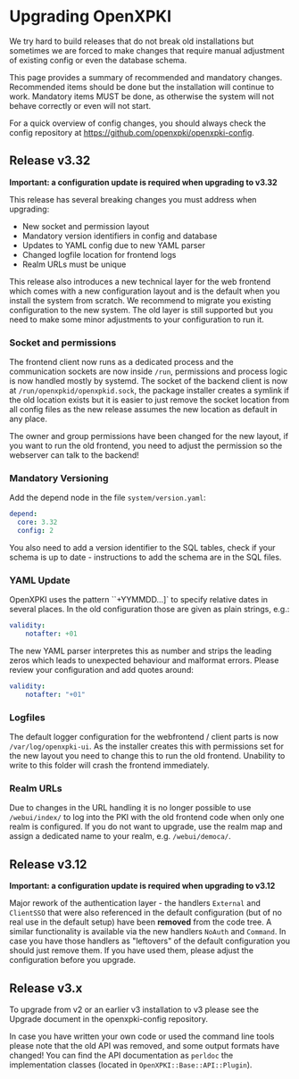 # Upgrading OpenXPKI

We try hard to build releases that do not break old installations but
sometimes we are forced to make changes that require manual adjustment
of existing config or even the database schema.

This page provides a summary of recommended and mandatory changes.
Recommended items should be done but the installation will continue to
work. Mandatory items MUST be done, as otherwise the system will not
behave correctly or even will not start.

For a quick overview of config changes, you should always check the
config repository at <https://github.com/openxpki/openxpki-config>.

## Release v3.32

**Important: a configuration update is required when upgrading to
v3.32**

This release has several breaking changes you must address when
upgrading:

-   New socket and permission layout
-   Mandatory version identifiers in config and database
-   Updates to YAML config due to new YAML parser
-   Changed logfile location for frontend logs
-   Realm URLs must be unique

This release also introduces a new technical layer for the web frontend
which comes with a new configuration layout and is the default when you
install the system from scratch. We recommend to migrate you existing
configuration to the new system. The old layer is still supported but
you need to make some minor adjustments to your configuration to run it.

### Socket and permissions

The frontend client now runs as a dedicated process and the
communication sockets are now inside `/run`, permissions and
process logic is now handled mostly by systemd. The socket of the
backend client is now at `/run/openxpkid/openxpkid.sock`,
the package installer creates a symlink if the old location exists but
it is easier to just remove the socket location from all config files as
the new release assumes the new location as default in any place.

The owner and group permissions have been changed for the new layout, if
you want to run the old frontend, you need to adjust the permission so
the webserver can talk to the backend!

### Mandatory Versioning

Add the depend node in the file  `system/version.yaml`:

```yaml
depend:
  core: 3.32
  config: 2
```

You also need to add a version identifier to the SQL tables, check if
your schema is up to date - instructions to add the schema are in the
SQL files.

### YAML Update

OpenXPKI uses the pattern ``+YYMMDD\...]` to specify relative
dates in several places. In the old configuration those are given as
plain strings, e.g.:

```yaml
validity:
    notafter: +01
```

The new YAML parser interpretes this as number and strips the leading
zeros which leads to unexpected behaviour and malformat errors. Please
review your configuration and add quotes around:

```yaml
validity:
    notafter: "+01"
```

### Logfiles

The default logger configuration for the webfrontend / client parts is
now `/var/log/openxpki-ui`. As the installer creates this
with permissions set for the new layout you need to change this to run
the old frontend. Unability to write to this folder will crash the
frontend immediately.

### Realm URLs

Due to changes in the URL handling it is no longer possible to use
`/webui/index/` to log into the PKI with the old frontend
code when only one realm is configured. If you do not want to upgrade,
use the realm map and assign a dedicated name to your realm, e.g.
`/webui/democa/`.

## Release v3.12

**Important: a configuration update is required when upgrading to
v3.12**

Major rework of the authentication layer - the handlers
`External` and `ClientSSO` that were also
referenced in the default configuration (but of no real use in the
default setup) have been **removed** from the code tree. A similar
functionality is available via the new handlers `NoAuth` and
`Command`. In case you have those handlers as \"leftovers\"
of the default configuration you should just remove them. If you have
used them, please adjust the configuration before you upgrade.

## Release v3.x

To upgrade from v2 or an earlier v3 installation to v3 please see the
Upgrade document in the openxpki-config repository.

In case you have written your own code or used the command line tools
please note that the old API was removed, and some output formats have
changed! You can find the API documentation as `perldoc` the
implementation classes (located in `OpenXPKI::Base::API::Plugin`).
